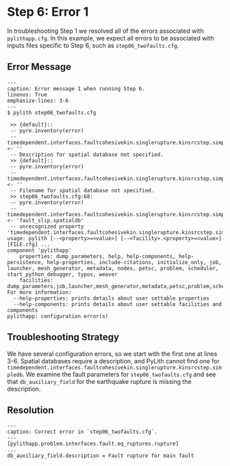 # Step 6: Error 1

In troubleshooting Step 1 we resolved all of the errors associated with `pylithapp.cfg`.
In this example, we expect all errors to be associated with inputs files specific to Step 6, such as `step06_twofaults.cfg`.

## Error Message

```{code-block} console
---
caption: Error message 1 when running Step 6.
linenos: True
emphasize-lines: 3-6
---
$ pylith step06_twofaults.cfg

 >> {default}::
 -- pyre.inventory(error)
 -- timedependent.interfaces.faultcohesivekin.singlerupture.kinsrcstep.simpledb.description <- ''
 -- Description for spatial database not specified.
 >> {default}::
 -- pyre.inventory(error)
 -- timedependent.interfaces.faultcohesivekin.singlerupture.kinsrcstep.simpledb.simpleioascii.filename <- ''
 -- Filename for spatial database not specified.
 >> step06_twofaults.cfg:68:
 -- pyre.inventory(error)
 -- timedependent.interfaces.faultcohesivekin.singlerupture.kinsrcstep.simpledb.filename <- 'fault_slip.spatialdb'
 -- unrecognized property 'timedependent.interfaces.faultcohesivekin.singlerupture.kinsrcstep.simpledb.filename'
usage: pylith [--<property>=<value>] [--<facility>.<property>=<value>] [FILE.cfg] ...
component 'pylithapp'
    properties: dump_parameters, help, help-components, help-persistence, help-properties, include-citations, initialize_only, job, launcher, mesh_generator, metadata, nodes, petsc, problem, scheduler, start_python_debugger, typos, weaver
    facilities: dump_parameters,job,launcher,mesh_generator,metadata,petsc,problem,scheduler,weaver
For more information:
  --help-properties: prints details about user settable properties
  --help-components: prints details about user settable facilities and components
pylithapp: configuration error(s)
```

## Troubleshooting Strategy

We have several configuration errors, so we start with the first one at lines 3-6.
Spatial databases require a description, and PyLith cannot find one for `timedependent.interfaces.faultcohesivekin.singlerupture.kinsrcstep.simpledb`.
We examine the fault parameters for `step06_twofaults.cfg` and see that `db_auxiliary_field` for the earthquake rupture is missing the description.

## Resolution

```{code-block} cfg
---
caption: Correct error in `step06_twofaults.cfg`.
---
[pylithapp.problem.interfaces.fault.eq_ruptures.rupture]
...
db_auxiliary_field.description = Fault rupture for main fault
```
